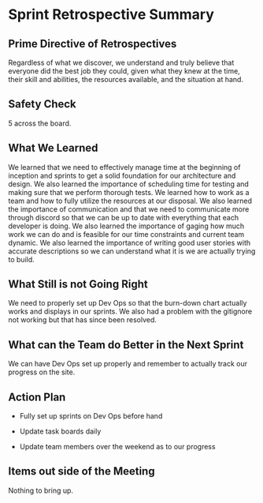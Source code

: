 # Sprint Retrospective Summary

## Prime Directive of Retrospectives

Regardless of what we discover, we understand and truly believe that everyone did the best job they could, given what they knew at the time, their skill and abilities, the resources available, and the situation at hand.

## Safety Check

5 across the board.

## What We Learned

We learned that we need to effectively manage time at the beginning of inception and sprints to get a solid foundation for our architecture and design. We also learned the importance of scheduling time for testing and making sure that we perform thorough tests. We learned how to work as a team and how to fully utilize the resources at our disposal. We also learned the importance of communication and that we need to communicate more through discord so that we can be up to date with everything that each developer is doing. We also learned the importance of gaging how much work we can do and is feasible for our time constraints and current team dynamic. We also learned the importance of writing good user stories with accurate descriptions so we can understand what it is we are actually trying to build.

## What Still is not Going Right

We need to properly set up Dev Ops so that the burn-down chart actually works and displays in our sprints. We also had a problem with the gitignore not working but that has since been resolved.

## What can the Team do Better in the Next Sprint

We can have Dev Ops set up properly and remember to actually track our progress on the site. 

## Action Plan

* Fully set up sprints on Dev Ops before hand

* Update task boards daily

* Update team members over the weekend as to our progress

## Items out side of the Meeting

Nothing to bring up.
